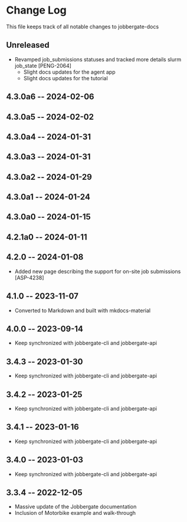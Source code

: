 # Change Log

This file keeps track of all notable changes to jobbergate-docs

## Unreleased
- Revamped job_submissions statuses and tracked more details slurm job_state [PENG-2064]
  - Slight docs updates for the agent app
  - Slight docs updates for the tutorial


## 4.3.0a6 -- 2024-02-06
## 4.3.0a5 -- 2024-02-02
## 4.3.0a4 -- 2024-01-31
## 4.3.0a3 -- 2024-01-31
## 4.3.0a2 -- 2024-01-29
## 4.3.0a1 -- 2024-01-24
## 4.3.0a0 -- 2024-01-15
## 4.2.1a0 -- 2024-01-11
## 4.2.0 -- 2024-01-08

- Added new page describing the support for on-site job submissions [ASP-4238]

## 4.1.0 -- 2023-11-07

- Converted to Markdown and built with mkdocs-material

## 4.0.0 -- 2023-09-14

- Keep synchronized with jobbergate-cli and jobbergate-api

## 3.4.3 -- 2023-01-30

- Keep synchronized with jobbergate-cli and jobbergate-api

## 3.4.2 -- 2023-01-25

- Keep synchronized with jobbergate-cli and jobbergate-api

## 3.4.1 -- 2023-01-16

- Keep synchronized with jobbergate-cli and jobbergate-api

## 3.4.0 -- 2023-01-03

- Keep synchronized with jobbergate-cli and jobbergate-api

## 3.3.4 -- 2022-12-05

- Massive update of the Jobbergate documentation
- Inclusion of Motorbike example and walk-through
